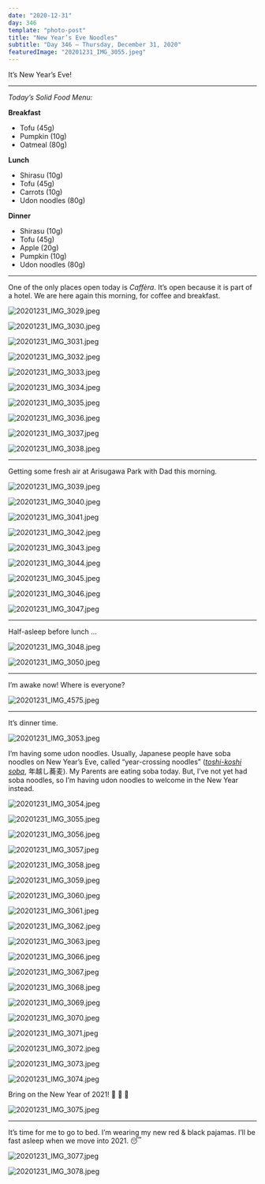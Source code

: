 ```yaml
---
date: "2020-12-31"
day: 346
template: "photo-post"
title: "New Year’s Eve Noodles"
subtitle: "Day 346 – Thursday, December 31, 2020"
featuredImage: "20201231_IMG_3055.jpeg"
---
```


It’s New Year’s Eve!

<hr />

_Today’s Solid Food Menu:_

**Breakfast**

- Tofu (45g)
- Pumpkin (10g)
- Oatmeal (80g)

**Lunch**

- Shirasu (10g)
- Tofu (45g)
- Carrots (10g)
- Udon noodles (80g)

**Dinner**

- Shirasu (10g)
- Tofu (45g)
- Apple (20g)
- Pumpkin (10g)
- Udon noodles (80g)

<hr />

One of the only places open today is *Caffèra*. It’s open because it is part of a hotel. We are here again this morning, for coffee and breakfast.

![20201231_IMG_3029.jpeg](20201231_IMG_3029.jpeg)

![20201231_IMG_3030.jpeg](20201231_IMG_3030.jpeg)

![20201231_IMG_3031.jpeg](20201231_IMG_3031.jpeg)

![20201231_IMG_3032.jpeg](20201231_IMG_3032.jpeg)

![20201231_IMG_3033.jpeg](20201231_IMG_3033.jpeg)

![20201231_IMG_3034.jpeg](20201231_IMG_3034.jpeg)

![20201231_IMG_3035.jpeg](20201231_IMG_3035.jpeg)

![20201231_IMG_3036.jpeg](20201231_IMG_3036.jpeg)

![20201231_IMG_3037.jpeg](20201231_IMG_3037.jpeg)

![20201231_IMG_3038.jpeg](20201231_IMG_3038.jpeg)

<hr />

Getting some fresh air at Arisugawa Park with Dad this morning.

![20201231_IMG_3039.jpeg](20201231_IMG_3039.jpeg)

![20201231_IMG_3040.jpeg](20201231_IMG_3040.jpeg)

![20201231_IMG_3041.jpeg](20201231_IMG_3041.jpeg)

![20201231_IMG_3042.jpeg](20201231_IMG_3042.jpeg)

![20201231_IMG_3043.jpeg](20201231_IMG_3043.jpeg)

![20201231_IMG_3044.jpeg](20201231_IMG_3044.jpeg)

![20201231_IMG_3045.jpeg](20201231_IMG_3045.jpeg)

![20201231_IMG_3046.jpeg](20201231_IMG_3046.jpeg)

![20201231_IMG_3047.jpeg](20201231_IMG_3047.jpeg)

<hr />

Half-asleep before lunch …

![20201231_IMG_3048.jpeg](20201231_IMG_3048.jpeg)

![20201231_IMG_3050.jpeg](20201231_IMG_3050.jpeg)

<hr />

I’m awake now! Where is everyone?

![20201231_IMG_4575.jpeg](20201231_IMG_4575.jpeg)

<hr />

It’s dinner time.

![20201231_IMG_3053.jpeg](20201231_IMG_3053.jpeg)

I’m having some udon noodles. Usually, Japanese people have soba noodles on New Year’s Eve, called “year-crossing noodles” (*<a href="https://en.wikipedia.org/wiki/Toshikoshi_soba">toshi-koshi soba</a>*, 年越し蕎麦). My Parents are eating soba today. But, I’ve not yet had soba noodles, so I’m having udon noodles to welcome in the New Year instead.

![20201231_IMG_3054.jpeg](20201231_IMG_3054.jpeg)

![20201231_IMG_3055.jpeg](20201231_IMG_3055.jpeg)

![20201231_IMG_3056.jpeg](20201231_IMG_3056.jpeg)

![20201231_IMG_3057.jpeg](20201231_IMG_3057.jpeg)

![20201231_IMG_3058.jpeg](20201231_IMG_3058.jpeg)

![20201231_IMG_3059.jpeg](20201231_IMG_3059.jpeg)

![20201231_IMG_3060.jpeg](20201231_IMG_3060.jpeg)

![20201231_IMG_3061.jpeg](20201231_IMG_3061.jpeg)

![20201231_IMG_3062.jpeg](20201231_IMG_3062.jpeg)

![20201231_IMG_3063.jpeg](20201231_IMG_3063.jpeg)

![20201231_IMG_3066.jpeg](20201231_IMG_3066.jpeg)

![20201231_IMG_3067.jpeg](20201231_IMG_3067.jpeg)

![20201231_IMG_3068.jpeg](20201231_IMG_3068.jpeg)

![20201231_IMG_3069.jpeg](20201231_IMG_3069.jpeg)

![20201231_IMG_3070.jpeg](20201231_IMG_3070.jpeg)

![20201231_IMG_3071.jpeg](20201231_IMG_3071.jpeg)

![20201231_IMG_3072.jpeg](20201231_IMG_3072.jpeg)

![20201231_IMG_3073.jpeg](20201231_IMG_3073.jpeg)

![20201231_IMG_3074.jpeg](20201231_IMG_3074.jpeg)

Bring on the New Year of 2021! 👏 🍾 🎉

![20201231_IMG_3075.jpeg](20201231_IMG_3075.jpeg)

<hr />

It’s time for me to go to bed. I’m wearing my new red & black pajamas. I’ll be fast asleep when we move into 2021. 😴

![20201231_IMG_3077.jpeg](20201231_IMG_3077.jpeg)

![20201231_IMG_3078.jpeg](20201231_IMG_3078.jpeg)
